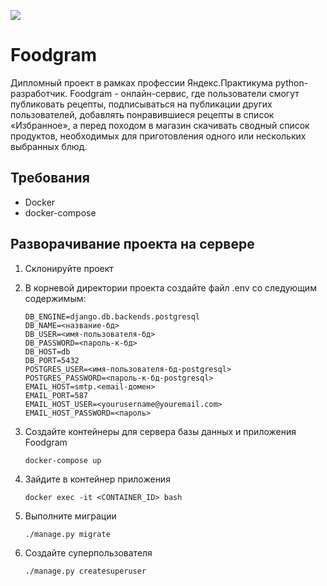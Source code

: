 ![](https://github.com/IrinaRostovtseva/foodgram-project/workflows/Foodgram/badge.svg)

# **Foodgram**

Дипломный проект в рамках профессии Яндекс.Практикума python-разработчик.
Foodgram - онлайн-сервис, где пользователи смогут публиковать рецепты, подписываться на публикации других пользователей, добавлять понравившиеся рецепты в список «Избранное», а перед походом в магазин скачивать сводный список продуктов, необходимых для приготовления одного или нескольких выбранных блюд.

## Требования

+  Docker
+  docker-compose

## Разворачивание проекта на сервере

1.  Склонируйте проект

2.  В корневой директории проекта создайте файл .env со следующим содержимым:

        DB_ENGINE=django.db.backends.postgresql
        DB_NAME=<название-бд>
        DB_USER=<имя-пользователя-бд>
        DB_PASSWORD=<пароль-к-бд>
        DB_HOST=db
        DB_PORT=5432
        POSTGRES_USER=<имя-пользователя-бд-postgresql>
        POSTGRES_PASSWORD=<пароль-к-бд-postgresql>
        EMAIL_HOST=smtp.<email-домен>
        EMAIL_PORT=587
        EMAIL_HOST_USER=<yourusername@youremail.com>
        EMAIL_HOST_PASSWORD=<пароль>


3.  Создайте контейнеры для сервера базы данных и приложения Foodgram

        docker-compose up

4.  Зайдите в контейнер приложения

        docker exec -it <CONTAINER_ID> bash

5.  Выполните миграции

        ./manage.py migrate

6.  Создайте суперпользователя

        ./manage.py createsuperuser
